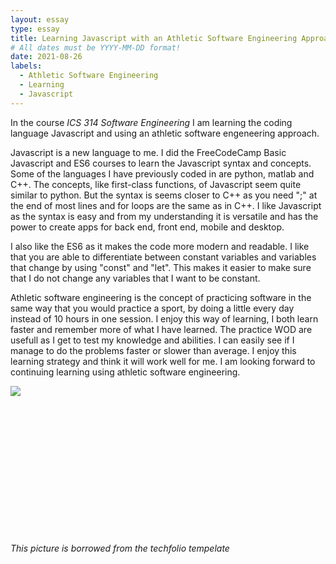 ```yaml
---
layout: essay
type: essay
title: Learning Javascript with an Athletic Software Engineering Approach 
# All dates must be YYYY-MM-DD format!
date: 2021-08-26
labels:
  - Athletic Software Engineering
  - Learning
  - Javascript
---
```


In the course *ICS 314 Software Engineering* I am learning the coding language Javascript and using an athletic software engeneering approach.

Javascript is a new language to me. I did the FreeCodeCamp Basic Javascript and ES6 courses to learn the Javascript syntax and concepts. Some of the languages I have previously coded in are python, matlab and C++. The concepts, like first-class functions, of Javascript seem quite similar to python. But the syntax is seems closer to C++ as you need ";" at the end of most lines and for loops are the same as in C++. I like Javascript as the syntax is easy and from my understanding it is versatile and has the power to create apps for back end, front end, mobile and desktop. 

I also like the ES6 as it makes the code more modern and readable. I like that you are able to differentiate between constant variables and variables that change by using "const" and "let". This makes it easier to make sure that I do not change any variables that I want to be constant.

Athletic software engineering is the concept of practicing software in the same way that you would practice a sport, by doing a little every day instead of 10 hours in one session. I enjoy this way of learning, I both learn faster and remember more of what I have learned. The practice WOD are usefull as I get to test my knowledge and abilities. I can easily see if I manage to do the problems faster or slower than average. I enjoy this learning strategy and think it will work well for me. I am looking forward to continuing learning using athletic software engineering.


<img class="ui medium middle square floated image" src="../images/software-code.jpg">
<br />
<br />
<br />
<br />
<br />
<br />
<br />
<br />
<br />
<br />
<br />
<br />
<br />
<br />

*This picture is borrowed from the techfolio tempelate*

